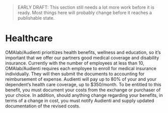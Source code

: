 > EARLY DRAFT: This section still needs a lot more work before it is ready. Most things here will probably change before it reaches a publishable state.

# Healthcare 

OMAlab/Audienti prioritizes health benefits, wellness and education, so it’s important that we offer our partners good medical coverage and disability insurance. Currently with the number of employees at less than 10, OMAlab/Audienti requires each employee to enroll for medical insurance individually. They will then submit the documents to accounting for reimbursement of expense. Audienti will pay up to 80% of your and your dependent’s health care coverage, up to $350/month. To be entitled to this benefit, you must document your costs from the exchange or purchaser of your choice. In addition, should anything change regarding your benefits, in terms of a change in cost, you must notify Audienti and supply updated documentation of the revised costs.  



 

